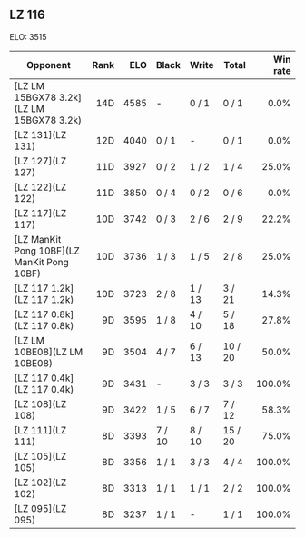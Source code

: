 ## LZ 116 ##

ELO: 3515

Opponent | Rank | ELO | Black | Write | Total | Win rate
---------|-----:|----:|-------|-------|-------|-------:
[LZ LM 15BGX78 3.2k](LZ LM 15BGX78 3.2k) | 14D | 4585 | - | 0 / 1 | 0 / 1 | 0.0%
[LZ 131](LZ 131) | 12D | 4040 | 0 / 1 | - | 0 / 1 | 0.0%
[LZ 127](LZ 127) | 11D | 3927 | 0 / 2 | 1 / 2 | 1 / 4 | 25.0%
[LZ 122](LZ 122) | 11D | 3850 | 0 / 4 | 0 / 2 | 0 / 6 | 0.0%
[LZ 117](LZ 117) | 10D | 3742 | 0 / 3 | 2 / 6 | 2 / 9 | 22.2%
[LZ ManKit Pong 10BF](LZ ManKit Pong 10BF) | 10D | 3736 | 1 / 3 | 1 / 5 | 2 / 8 | 25.0%
[LZ 117 1.2k](LZ 117 1.2k) | 10D | 3723 | 2 / 8 | 1 / 13 | 3 / 21 | 14.3%
[LZ 117 0.8k](LZ 117 0.8k) | 9D | 3595 | 1 / 8 | 4 / 10 | 5 / 18 | 27.8%
[LZ LM 10BE08](LZ LM 10BE08) | 9D | 3504 | 4 / 7 | 6 / 13 | 10 / 20 | 50.0%
[LZ 117 0.4k](LZ 117 0.4k) | 9D | 3431 | - | 3 / 3 | 3 / 3 | 100.0%
[LZ 108](LZ 108) | 9D | 3422 | 1 / 5 | 6 / 7 | 7 / 12 | 58.3%
[LZ 111](LZ 111) | 8D | 3393 | 7 / 10 | 8 / 10 | 15 / 20 | 75.0%
[LZ 105](LZ 105) | 8D | 3356 | 1 / 1 | 3 / 3 | 4 / 4 | 100.0%
[LZ 102](LZ 102) | 8D | 3313 | 1 / 1 | 1 / 1 | 2 / 2 | 100.0%
[LZ 095](LZ 095) | 8D | 3237 | 1 / 1 | - | 1 / 1 | 100.0%
